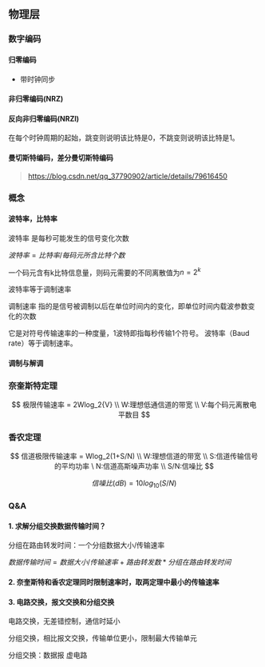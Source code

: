 ## 物理层  

### 数字编码

#### 归零编码

- 带时钟同步

#### 非归零编码(NRZ)

#### 反向非归零编码(NRZI)

在每个时钟周期的起始，跳变则说明该比特是0，不跳变则说明该比特是1。

#### 曼切斯特编码，差分曼切斯特编码

> https://blog.csdn.net/qq_37790902/article/details/79616450

[^曼切斯特编码]: 1代表从高到低，0代表从低到高
[^差分曼切斯特编码]: 第一个编码与曼切斯特编码相同。在每个时钟周期的起始，跳变则说明该比特是0，不跳变则说明该比特是1。



### 概念

#### 波特率，比特率

波特率 是每秒可能发生的信号变化次数

$波特率 = 比特率/每码元所含比特个数$

一个码元含有k比特信息量，则码元需要的不同离散值为$n = 2^k$



波特率等于调制速率

调制速率 指的是信号被调制以后在单位时间内的变化，即单位时间内载波参数变化的次数

它是对符号传输速率的一种度量，1波特即指每秒传输1个符号。 波特率（Baud rate）等于调制速率。

#### 调制与解调

[^调制]: 数字信号转换到模拟信号
[^解调]: 模拟信号转换到数字信号



### 奈奎斯特定理

$$
极限传输速率 = 2Wlog_2{V} \\ W:理想低通信道的带宽 \\ V:每个码元离散电平数目
$$

### 香农定理

$$
信道极限传输速率 = Wlog_2(1+S/N) \\ W:理想信道的带宽 \\ S:信道传输信号的平均功率 \ N:信道高斯噪声功率 \\ S/N:信噪比
$$


$$
信噪比(dB) = 10log_{10}(S/N) 
$$



### Q&A

#### 1. 求解分组交换数据传输时间？

分组在路由转发时间：一个分组数据大小/传输速率

$数据传输时间 = 数据大小/传输速率 + 路由转发数*分组在路由转发时间$

#### 2. 奈奎斯特和香农定理同时限制速率时，取两定理中最小的传输速率

#### 3. 电路交换，报文交换和分组交换

电路交换，无差错控制，通信时延小

分组交换，相比报文交换，传输单位更小，限制最大传输单元

分组交换：数据报 虚电路
